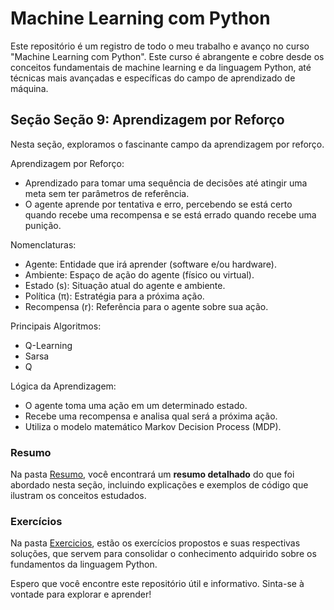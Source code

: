 # Machine Learning com Python

Este repositório é um registro de todo o meu trabalho e avanço no curso "Machine Learning com Python". Este curso é abrangente e cobre desde os conceitos fundamentais de machine learning e da linguagem Python, até técnicas mais avançadas e específicas do campo de aprendizado de máquina.

## Seção Seção 9: Aprendizagem por Reforço

Nesta seção, exploramos o fascinante campo da aprendizagem por reforço.

Aprendizagem por Reforço:
- Aprendizado para tomar uma sequência de decisões até atingir uma meta sem ter parâmetros de referência.
- O agente aprende por tentativa e erro, percebendo se está certo quando recebe uma recompensa e se está errado quando recebe uma punição.

Nomenclaturas:
- Agente: Entidade que irá aprender (software e/ou hardware).
- Ambiente: Espaço de ação do agente (físico ou virtual).
- Estado (s): Situação atual do agente e ambiente.
- Política (π): Estratégia para a próxima ação.
- Recompensa (r): Referência para o agente sobre sua ação.

Principais Algoritmos:
- Q-Learning
- Sarsa
- Q

Lógica da Aprendizagem:
- O agente toma uma ação em um determinado estado.
- Recebe uma recompensa e analisa qual será a próxima ação.
- Utiliza o modelo matemático Markov Decision Process (MDP).

### Resumo

Na pasta [Resumo](./Resumo/), você encontrará um **resumo detalhado** do que foi abordado nesta seção, incluindo explicações e exemplos de código que ilustram os conceitos estudados.

### Exercícios

Na pasta [Exercicios](./Exercicios/), estão os exercícios propostos e suas respectivas soluções, que servem para consolidar o conhecimento adquirido sobre os fundamentos da linguagem Python.

Espero que você encontre este repositório útil e informativo. Sinta-se à vontade para explorar e aprender!
